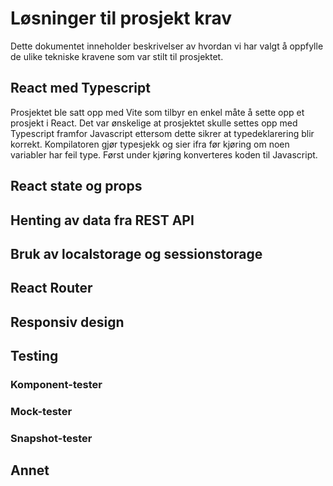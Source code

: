 # Løsninger til prosjekt krav

Dette dokumentet inneholder beskrivelser av hvordan vi har valgt å oppfylle de ulike tekniske kravene som var stilt til prosjektet. 

## React med Typescript

Prosjektet ble satt opp med Vite som tilbyr en enkel måte å sette opp et prosjekt i React. Det var ønskelige at prosjektet skulle settes opp med Typescript framfor Javascript ettersom dette sikrer at typedeklarering blir korrekt. Kompilatoren gjør typesjekk og sier ifra før kjøring om noen variabler har feil type. Først under kjøring konverteres koden til Javascript.

## React state og props


## Henting av data fra REST API

## Bruk av localstorage og sessionstorage

## React Router

## Responsiv design

## Testing

### Komponent-tester

### Mock-tester

### Snapshot-tester

## Annet